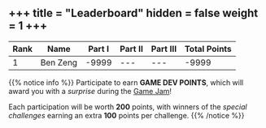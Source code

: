 +++
title = "Leaderboard"
hidden = false
weight = 1
+++
---

| Rank | Name     | Part I | Part II | Part III | Total Points |
|------|----------|--------|---------|----------|--------------|
| 1 | Ben Zeng | -9999 | --- | --- | -9999 |

{{% notice info %}}
Participate to earn **GAME DEV POINTS**, which will award you with a *surprise* during the [Game Jam](/game-jam)!

Each participation will be worth **200** points, with winners of the *special challenges* earning an extra **100** points per challenge.
{{% /notice %}}